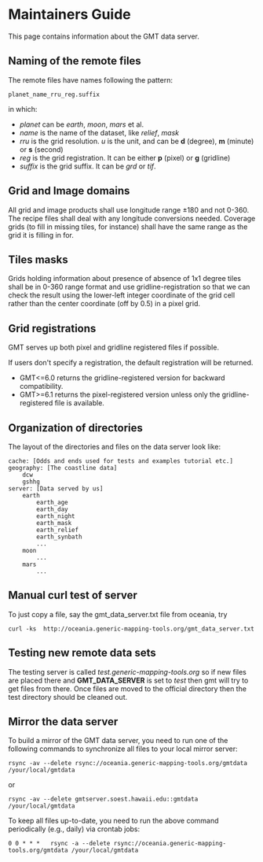 # Maintainers Guide

This page contains information about the GMT data server.

## Naming of the remote files

The remote files have names following the pattern:

	planet_name_rru_reg.suffix

in which:

- *planet* can be *earth*, *moon*, *mars* et al.
- *name* is the name of the dataset, like *relief*, *mask*
- *rru* is the grid resolution. *u* is the unit, and can be **d** (degree), **m** (minute) or **s** (second)
- *reg* is the grid registration. It can be either **p** (pixel) or **g** (gridline)
- *suffix* is the grid suffix. It can be *grd* or *tif*.

## Grid and Image domains

All grid and image products shall use longitude range ±180 and not 0-360.
The recipe files shall deal with any longitude conversions needed.
Coverage grids (to fill in missing tiles, for instance) shall have the
same range as the grid it is filling in for.

## Tiles masks

Grids holding information about presence of absence of 1x1 degree tiles
shall be in 0-360 range format and use gridline-registration so that
we can check the result using the lower-left integer coordinate of the
grid cell rather than the center coordinate (off by 0.5) in a pixel grid.

## Grid registrations

GMT serves up both pixel and gridline registered files if possible.

If users don't specify a registration, the default registration will be returned.

- GMT<=6.0 returns the gridline-registered version for backward compatibility.
- GMT>=6.1 returns the pixel-registered version unless only the gridline-registered
  file is available.

## Organization of directories

The layout of the directories and files on the data server look like:

```
cache: [Odds and ends used for tests and examples tutorial etc.]
geography: [The coastline data]
	dcw
	gshhg
server: [Data served by us]
	earth
		earth_age
		earth_day
		earth_night
		earth_mask
		earth_relief
		earth_synbath
		...
	moon
		...
	mars
		...
```

## Manual curl test of server

To just copy a file, say the gmt_data_server.txt file from oceania, try

```
curl -ks  http://oceania.generic-mapping-tools.org/gmt_data_server.txt
```

## Testing new remote data sets

The testing server is called *test.generic-mapping-tools.org* so if new files are
placed there and **GMT_DATA_SERVER** is set to *test* then gmt will try to get
files from there.  Once files are moved to the official directory then the test
directory should be cleaned out.

## Mirror the data server

To build a mirror of the GMT data server, you need to run one of the following commands
to synchronize all files to your local mirror server:

```
rsync -av --delete rsync://oceania.generic-mapping-tools.org/gmtdata /your/local/gmtdata
```
or
```
rsync -av --delete gmtserver.soest.hawaii.edu::gmtdata /your/local/gmtdata
```

To keep all files up-to-date, you need to run the above command periodically (e.g., daily)
via crontab jobs:

```
0 0 * * *	rsync -a --delete rsync://oceania.generic-mapping-tools.org/gmtdata /your/local/gmtdata
```
